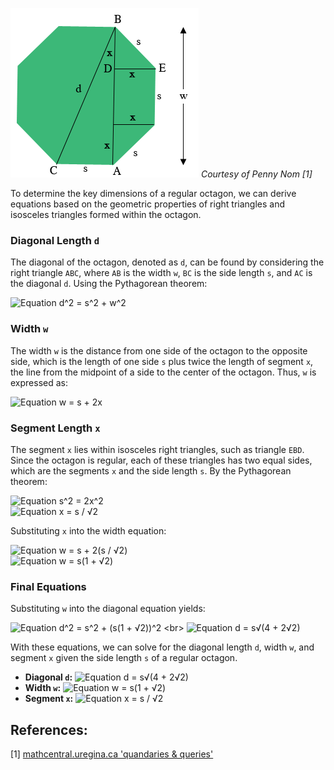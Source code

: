 ![Regular Octagon Diagram](./octagon_dia.png)
*Courtesy of Penny Nom [1]*

To determine the key dimensions of a regular octagon, we can derive equations based on the geometric properties of right triangles and isosceles triangles formed within the octagon.

### Diagonal Length  `d`

The diagonal of the octagon, denoted as `d`, can be found by considering the right triangle `ABC`, where `AB` is the width `w`, `BC` is the side length `s`, and `AC` is the diagonal `d`. Using the Pythagorean theorem:

![Equation d^2 = s^2 + w^2](https://latex.codecogs.com/svg.image?\inline&space;\LARGE&space;\bg{white}{\color{White}d^{2}=s^{2}&plus;w^{2}})

### Width  `w` 

The width `w` is the distance from one side of the octagon to the opposite side, which is the length of one side `s` plus twice the length of segment `x`, the line from the midpoint of a side to the center of the octagon. Thus, `w` is expressed as:

![Equation w = s + 2x](https://latex.codecogs.com/svg.image?\inline&space;\LARGE&space;\bg{white}{\color{White}w=s&plus;2x})

### Segment Length  `x` 

The segment `x` lies within isosceles right triangles, such as triangle `EBD`. Since the octagon is regular, each of these triangles has two equal sides, which are the segments `x` and the side length `s`. By the Pythagorean theorem:

![Equation s^2 = 2x^2](https://latex.codecogs.com/svg.image?\inline&space;\LARGE&space;\bg{white}{\color{White}s^{2}=2x^{2}})
<br>
![Equation x = s / √2](https://latex.codecogs.com/svg.image?\inline&space;\LARGE&space;\bg{white}{\color{White}x=\frac{s}{\sqrt{2}}}\frac{}{})

Substituting `x` into the width equation:

![Equation w = s + 2(s / √2)](https://latex.codecogs.com/svg.image?\inline&space;\LARGE&space;\bg{white}{\color{White}w=s&plus;2(\frac{s}{\sqrt{2}})})
<br>
![Equation w = s(1 + √2)](https://latex.codecogs.com/svg.image?\inline&space;\LARGE&space;\bg{white}{\color{White}w=s(1&plus;\sqrt{2})})

### Final Equations

Substituting `w` into the diagonal equation yields:

![Equation d^2 = s^2 + (s(1 + √2))^2](https://latex.codecogs.com/svg.image?\inline&space;\LARGE&space;\bg{white}{\color{White}d^{2}=s^{2}&plus;(s(1&plus;\sqrt{2}))^{2}})
<br>
![Equation d = s√(4 + 2√2)](https://latex.codecogs.com/svg.image?\inline&space;\LARGE&space;\bg{white}{\color{White}d=s\sqrt{4&plus;2\sqrt{2}}})

With these equations, we can solve for the diagonal length `d`, width `w`, and segment `x` given the side length `s` of a regular octagon.

- **Diagonal `d`:** ![Equation d = s√(4 + 2√2)](https://latex.codecogs.com/svg.image?\inline&space;\LARGE&space;\bg{white}{\color{White}d=s\sqrt{4&plus;2\sqrt{2}}})
- **Width `w`:** ![Equation w = s(1 + √2)](https://latex.codecogs.com/svg.image?\inline&space;\LARGE&space;\bg{white}{\color{White}w=s(1&plus;\sqrt{2})})
- **Segment `x`:** ![Equation x = s / √2](https://latex.codecogs.com/svg.image?\inline&space;\LARGE&space;\bg{white}{\color{White}x=\frac{s}{\sqrt{2}}}\frac{}{})

## References:
[1] [mathcentral.uregina.ca 'quandaries & queries'](http://mathcentral.uregina.ca/QQ/database/QQ.09.20/h/sue2.html)
